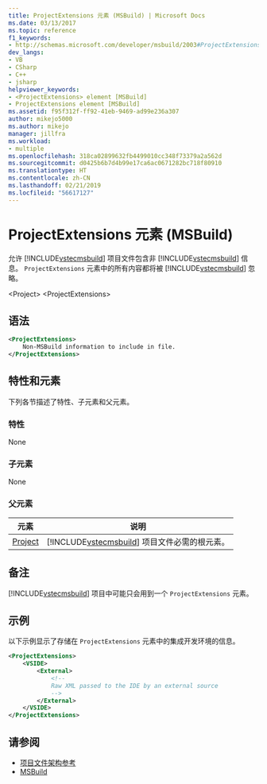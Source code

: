 ```yaml
---
title: ProjectExtensions 元素 (MSBuild) | Microsoft Docs
ms.date: 03/13/2017
ms.topic: reference
f1_keywords:
- http://schemas.microsoft.com/developer/msbuild/2003#ProjectExtensions
dev_langs:
- VB
- CSharp
- C++
- jsharp
helpviewer_keywords:
- <ProjectExtensions> element [MSBuild]
- ProjectExtensions element [MSBuild]
ms.assetid: f95f312f-ff92-41eb-9469-ad99e236a307
author: mikejo5000
ms.author: mikejo
manager: jillfra
ms.workload:
- multiple
ms.openlocfilehash: 318ca02899632fb4499010cc348f73379a2a562d
ms.sourcegitcommit: d0425b6b7d4b99e17ca6ac0671282bc718f80910
ms.translationtype: HT
ms.contentlocale: zh-CN
ms.lasthandoff: 02/21/2019
ms.locfileid: "56617127"
---
```

# <a name="projectextensions-element-msbuild"></a>ProjectExtensions 元素 (MSBuild)
允许 [!INCLUDE[vstecmsbuild](../extensibility/internals/includes/vstecmsbuild_md.md)] 项目文件包含非 [!INCLUDE[vstecmsbuild](../extensibility/internals/includes/vstecmsbuild_md.md)] 信息。 `ProjectExtensions` 元素中的所有内容都将被 [!INCLUDE[vstecmsbuild](../extensibility/internals/includes/vstecmsbuild_md.md)] 忽略。

 \<Project> \<ProjectExtensions>

## <a name="syntax"></a>语法

```xml
<ProjectExtensions>
    Non-MSBuild information to include in file.
</ProjectExtensions>
```

## <a name="attributes-and-elements"></a>特性和元素
 下列各节描述了特性、子元素和父元素。

### <a name="attributes"></a>特性
 None

### <a name="child-elements"></a>子元素
 None

### <a name="parent-elements"></a>父元素

| 元素 | 说明 |
| - | - |
| [Project](../msbuild/project-element-msbuild.md) | [!INCLUDE[vstecmsbuild](../extensibility/internals/includes/vstecmsbuild_md.md)] 项目文件必需的根元素。 |

## <a name="remarks"></a>备注
 [!INCLUDE[vstecmsbuild](../extensibility/internals/includes/vstecmsbuild_md.md)] 项目中可能只会用到一个 `ProjectExtensions` 元素。

## <a name="example"></a>示例
 以下示例显示了存储在 `ProjectExtensions` 元素中的集成开发环境的信息。

```xml
<ProjectExtensions>
    <VSIDE>
        <External>
            <!--
            Raw XML passed to the IDE by an external source
            -->
        </External>
    </VSIDE>
</ProjectExtensions>
```

## <a name="see-also"></a>请参阅
- [项目文件架构参考](../msbuild/msbuild-project-file-schema-reference.md)
- [MSBuild](../msbuild/msbuild.md)
